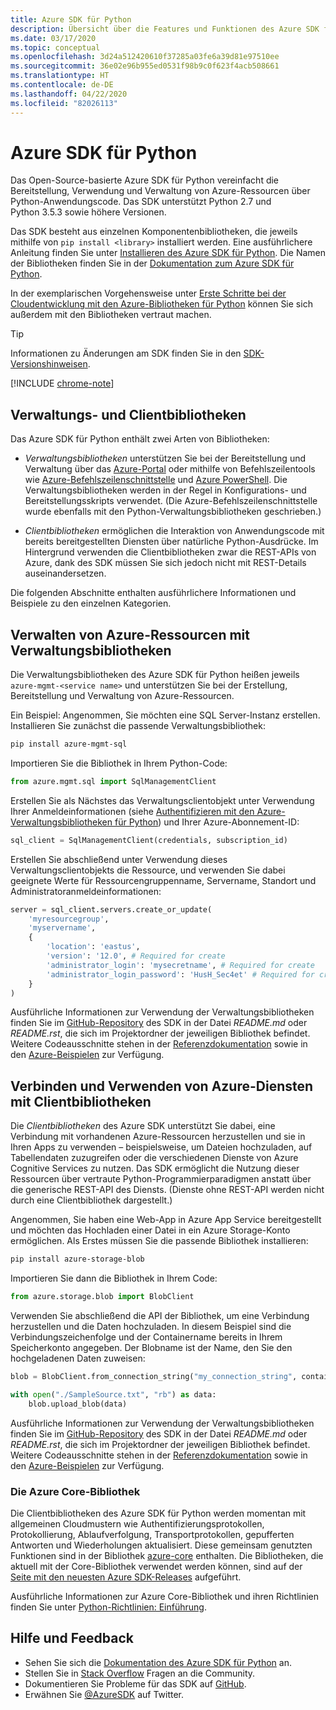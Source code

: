 ```yaml
---
title: Azure SDK für Python
description: Übersicht über die Features und Funktionen des Azure SDK für Python, das Entwicklern zu mehr Produktivität beim Bereitstellen, Verwenden und Verwalten von Azure-Ressourcen verhilft.
ms.date: 03/17/2020
ms.topic: conceptual
ms.openlocfilehash: 3d24a512420610f37285a03fe6a39d81e97510ee
ms.sourcegitcommit: 36e02e96b955ed0531f98b9c0f623f4acb508661
ms.translationtype: HT
ms.contentlocale: de-DE
ms.lasthandoff: 04/22/2020
ms.locfileid: "82026113"
---
```

# <a name="azure-sdk-for-python"></a>Azure SDK für Python

Das Open-Source-basierte Azure SDK für Python vereinfacht die Bereitstellung, Verwendung und Verwaltung von Azure-Ressourcen über Python-Anwendungscode. Das SDK unterstützt Python 2.7 und Python 3.5.3 sowie höhere Versionen.

Das SDK besteht aus einzelnen Komponentenbibliotheken, die jeweils mithilfe von `pip install <library>` installiert werden. Eine ausführlichere Anleitung finden Sie unter [Installieren des Azure SDK für Python](azure-sdk-install.md). Die Namen der Bibliotheken finden Sie in der [Dokumentation zum Azure SDK für Python](https://azure.github.io/azure-sdk-for-python/).

In der exemplarischen Vorgehensweise unter [Erste Schritte bei der Cloudentwicklung mit den Azure-Bibliotheken für Python](azure-sdk-get-started.yml) können Sie sich außerdem mit den Bibliotheken vertraut machen.

> [!TIP]
> Informationen zu Änderungen am SDK finden Sie in den [SDK-Versionshinweisen](https://azure.github.io/azure-sdk/).

[!INCLUDE [chrome-note](includes/chrome-note.md)]

## <a name="management-and-client-libraries"></a>Verwaltungs- und Clientbibliotheken

Das Azure SDK für Python enthält zwei Arten von Bibliotheken:

- *Verwaltungsbibliotheken* unterstützen Sie bei der Bereitstellung und Verwaltung über das [Azure-Portal](https://portal.azure.com) oder mithilfe von Befehlszeilentools wie [Azure-Befehlszeilenschnittstelle](https://docs.microsoft.com/cli/azure/install-azure-cli) und [Azure PowerShell](https://docs.microsoft.com/powershell/azure/). Die Verwaltungsbibliotheken werden in der Regel in Konfigurations- und Bereitstellungsskripts verwendet. (Die Azure-Befehlszeilenschnittstelle wurde ebenfalls mit den Python-Verwaltungsbibliotheken geschrieben.)

- *Clientbibliotheken* ermöglichen die Interaktion von Anwendungscode mit bereits bereitgestellten Diensten über natürliche Python-Ausdrücke. Im Hintergrund verwenden die Clientbibliotheken zwar die REST-APIs von Azure, dank des SDK müssen Sie sich jedoch nicht mit REST-Details auseinandersetzen.

Die folgenden Abschnitte enthalten ausführlichere Informationen und Beispiele zu den einzelnen Kategorien.

## <a name="manage-azure-resources-with-management-libraries"></a>Verwalten von Azure-Ressourcen mit Verwaltungsbibliotheken

Die Verwaltungsbibliotheken des Azure SDK für Python heißen jeweils `azure-mgmt-<service name>` und unterstützen Sie bei der Erstellung, Bereitstellung und Verwaltung von Azure-Ressourcen.

Ein Beispiel: Angenommen, Sie möchten eine SQL Server-Instanz erstellen. Installieren Sie zunächst die passende Verwaltungsbibliothek:

```bash
pip install azure-mgmt-sql
```

Importieren Sie die Bibliothek in Ihrem Python-Code:

```python
from azure.mgmt.sql import SqlManagementClient
```

Erstellen Sie als Nächstes das Verwaltungsclientobjekt unter Verwendung Ihrer Anmeldeinformationen (siehe [Authentifizieren mit den Azure-Verwaltungsbibliotheken für Python](azure-sdk-authenticate.md)) und Ihrer Azure-Abonnement-ID:

```python
sql_client = SqlManagementClient(credentials, subscription_id)
```

Erstellen Sie abschließend unter Verwendung dieses Verwaltungsclientobjekts die Ressource, und verwenden Sie dabei geeignete Werte für Ressourcengruppenname, Servername, Standort und Administratoranmeldeinformationen:

```python
server = sql_client.servers.create_or_update(
    'myresourcegroup',
    'myservername',
    {
        'location': 'eastus',
        'version': '12.0', # Required for create
        'administrator_login': 'mysecretname', # Required for create
        'administrator_login_password': 'HusH_Sec4et' # Required for create
    }
)
```

Ausführliche Informationen zur Verwendung der Verwaltungsbibliotheken finden Sie im [GitHub-Repository](https://github.com/Azure/azure-sdk-for-python/tree/master/sdk) des SDK in der Datei *README.md* oder *README.rst*, die sich im Projektordner der jeweiligen Bibliothek befindet. Weitere Codeausschnitte stehen in der [Referenzdokumentation](/python/api?view=azure-python) sowie in den [Azure-Beispielen](https://docs.microsoft.com/samples/browse/?languages=python&products=azure) zur Verfügung.

## <a name="connect-and-use-azure-services-with-client-libraries"></a>Verbinden und Verwenden von Azure-Diensten mit Clientbibliotheken

Die *Clientbibliotheken* des Azure SDK unterstützt Sie dabei, eine Verbindung mit vorhandenen Azure-Ressourcen herzustellen und sie in Ihren Apps zu verwenden – beispielsweise, um Dateien hochzuladen, auf Tabellendaten zuzugreifen oder die verschiedenen Dienste von Azure Cognitive Services zu nutzen. Das SDK ermöglicht die Nutzung dieser Ressourcen über vertraute Python-Programmierparadigmen anstatt über die generische REST-API des Diensts. (Dienste ohne REST-API werden nicht durch eine Clientbibliothek dargestellt.)

Angenommen, Sie haben eine Web-App in Azure App Service bereitgestellt und möchten das Hochladen einer Datei in ein Azure Storage-Konto ermöglichen. Als Erstes müssen Sie die passende Bibliothek installieren:

```bash
pip install azure-storage-blob
```

Importieren Sie dann die Bibliothek in Ihrem Code:

```python
from azure.storage.blob import BlobClient
```

Verwenden Sie abschließend die API der Bibliothek, um eine Verbindung herzustellen und die Daten hochzuladen. In diesem Beispiel sind die Verbindungszeichenfolge und der Containername bereits in Ihrem Speicherkonto angegeben. Der Blobname ist der Name, den Sie den hochgeladenen Daten zuweisen:

```python
blob = BlobClient.from_connection_string("my_connection_string", container_name="mycontainer", blob_name="my_blob")

with open("./SampleSource.txt", "rb") as data:
    blob.upload_blob(data)
```

Ausführliche Informationen zur Verwendung der Verwaltungsbibliotheken finden Sie im [GitHub-Repository](https://github.com/Azure/azure-sdk-for-python/tree/master/sdk) des SDK in der Datei *README.md* oder *README.rst*, die sich im Projektordner der jeweiligen Bibliothek befindet. Weitere Codeausschnitte stehen in der [Referenzdokumentation](/python/api?view=azure-python) sowie in den [Azure-Beispielen](https://docs.microsoft.com/samples/browse/?languages=python&products=azure) zur Verfügung.

### <a name="the-azure-core-library"></a>Die Azure Core-Bibliothek

Die Clientbibliotheken des Azure SDK für Python werden momentan mit allgemeinen Cloudmustern wie Authentifizierungsprotokollen, Protokollierung, Ablaufverfolgung, Transportprotokollen, gepufferten Antworten und Wiederholungen aktualisiert. Diese gemeinsam genutzten Funktionen sind in der Bibliothek [azure-core](https://github.com/Azure/azure-sdk-for-python/tree/master/sdk/core/azure-core) enthalten. Die Bibliotheken, die aktuell mit der Core-Bibliothek verwendet werden können, sind auf der [Seite mit den neuesten Azure SDK-Releases](https://azure.github.io/azure-sdk/releases/latest/#python-packages) aufgeführt.

Ausführliche Informationen zur Azure Core-Bibliothek und ihren Richtlinien finden Sie unter [Python-Richtlinien: Einführung](https://azure.github.io/azure-sdk/python_introduction.html).

## <a name="get-help-and-give-feedback"></a>Hilfe und Feedback

- Sehen Sie sich die [Dokumentation des Azure SDK für Python](https://aka.ms/python-docs) an.
- Stellen Sie in [Stack Overflow](https://stackoverflow.com/questions/tagged/azure-sdk-python) Fragen an die Community.
- Dokumentieren Sie Probleme für das SDK auf [GitHub](https://github.com/Azure/azure-sdk-for-python/issues).
- Erwähnen Sie [@AzureSDK](https://twitter.com/AzureSdk/) auf Twitter.
